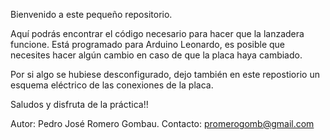 Bienvenido a este pequeño repositorio.

Aquí podrás encontrar el código necesario para hacer que la lanzadera funcione. Está programado para Arduino Leonardo, es posible que necesites hacer algún cambio en caso de que la placa haya cambiado.

Por si algo se hubiese desconfigurado, dejo también en este repostiorio un esquema eléctrico de las conexiones de la placa.

Saludos y disfruta de la práctica!!

Autor: Pedro José Romero Gombau.
Contacto: promerogomb@gmail.com
